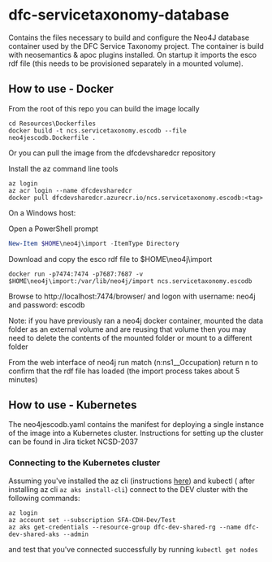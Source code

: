 # dfc-servicetaxonomy-database

Contains the files necessary to build and configure the Neo4J database container used by the DFC Service Taxonomy project.  The container is build with neosemantics & apoc plugins installed.  On startup it imports the esco rdf file (this needs to be provisioned separately in a mounted volume).

## How to use - Docker

From the root of this repo you can build the image locally

```
cd Resources\Dockerfiles
docker build -t ncs.servicetaxonomy.escodb --file neo4jescodb.Dockerfile .
```

Or you can pull the image from the dfcdevsharedcr repository

Install the az command line tools

```
az login
az acr login --name dfcdevsharedcr
docker pull dfcdevsharedcr.azurecr.io/ncs.servicetaxonomy.escodb:<tag>
```

On a Windows host:

Open a PowerShell prompt

```PowerShell
New-Item $HOME\neo4j\import -ItemType Directory
```

Download and copy the esco rdf file to $HOME\neo4j\import

```
docker run -p7474:7474 -p7687:7687 -v $HOME\neo4j\import:/var/lib/neo4j/import ncs.servicetaxonomy.escodb
```

Browse to http://localhost:7474/browser/ and logon with username: neo4j and password: escodb

Note: if you have previously ran a neo4j docker container, mounted the data folder as an external volume and are reusing that volume then you may need to delete the contents of the mounted folder or mount to a different folder

From the web interface of neo4j run match (n:ns1__Occupation) return n to confirm that the rdf file has loaded (the import process takes about 5 minutes)

## How to use - Kubernetes

The neo4jescodb.yaml contains the manifest for deploying a single instance of the image into a Kubernetes cluster.  Instructions for setting up the cluster can be found in Jira ticket NCSD-2037

### Connecting to the Kubernetes cluster

Assuming you've installed the az cli (instructions [here](https://docs.microsoft.com/en-us/cli/azure/install-azure-cli?view=azure-cli-latest)) and kubectl ( after installing az cli `az aks install-cli`) connect to the DEV cluster with the following commands:

```
az login
az account set --subscription SFA-CDH-Dev/Test
az aks get-credentials --resource-group dfc-dev-shared-rg --name dfc-dev-shared-aks --admin
```

and test that you've connected successfully by running `kubectl get nodes`
